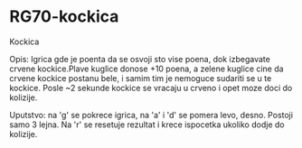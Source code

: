 # RG70-kockica
Kockica

Opis: Igrica gde je poenta da se osvoji sto vise poena, dok izbegavate crvene kockice.Plave kuglice donose +10 poena, a zelene kuglice cine da crvene kockice postanu bele, i samim tim je nemoguce sudariti se u te kockice. Posle ~2 sekunde kockice se vracaju u crveno i opet moze doci do kolizije.

Uputstvo: na 'g' se pokrece igrica, na 'a' i 'd' se pomera levo, desno. Postoji samo 3 lejna. Na 'r' se resetuje rezultat i krece ispocetka ukoliko dodje do kolizije.
